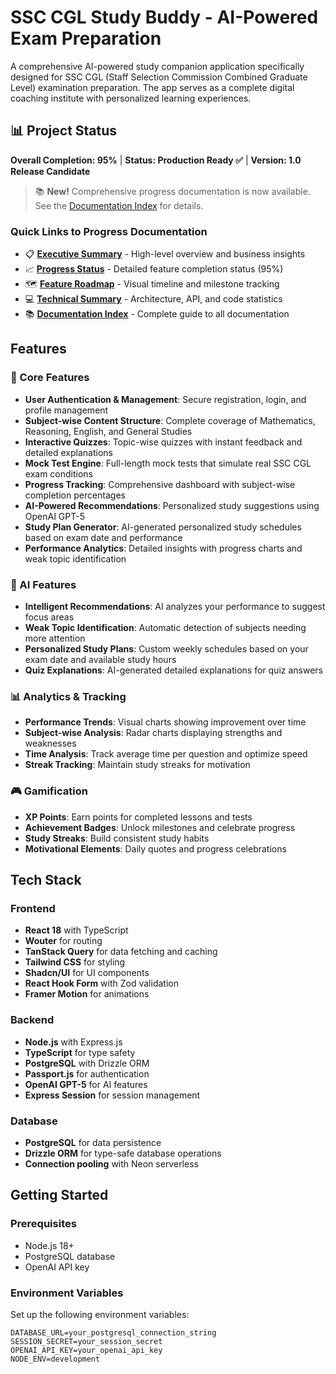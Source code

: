 # SSC CGL Study Buddy - AI-Powered Exam Preparation

A comprehensive AI-powered study companion application specifically designed for SSC CGL (Staff Selection Commission Combined Graduate Level) examination preparation. The app serves as a complete digital coaching institute with personalized learning experiences.

## 📊 Project Status

**Overall Completion: 95%** | **Status: Production Ready ✅** | **Version: 1.0 Release Candidate**

> 📚 **New!** Comprehensive progress documentation is now available. See the [Documentation Index](DOCUMENTATION_INDEX.md) for details.

### Quick Links to Progress Documentation
- 📋 [**Executive Summary**](EXECUTIVE_SUMMARY.md) - High-level overview and business insights
- 📈 [**Progress Status**](PROGRESS_STATUS.md) - Detailed feature completion status (95%)
- 🗺️ [**Feature Roadmap**](FEATURE_ROADMAP.md) - Visual timeline and milestone tracking
- 💻 [**Technical Summary**](TECHNICAL_SUMMARY.md) - Architecture, API, and code statistics
- 📚 [**Documentation Index**](DOCUMENTATION_INDEX.md) - Complete guide to all documentation

## Features

### 🎯 Core Features
- **User Authentication & Management**: Secure registration, login, and profile management
- **Subject-wise Content Structure**: Complete coverage of Mathematics, Reasoning, English, and General Studies
- **Interactive Quizzes**: Topic-wise quizzes with instant feedback and detailed explanations
- **Mock Test Engine**: Full-length mock tests that simulate real SSC CGL exam conditions
- **Progress Tracking**: Comprehensive dashboard with subject-wise completion percentages
- **AI-Powered Recommendations**: Personalized study suggestions using OpenAI GPT-5
- **Study Plan Generator**: AI-generated personalized study schedules based on exam date and performance
- **Performance Analytics**: Detailed insights with progress charts and weak topic identification

### 🤖 AI Features
- **Intelligent Recommendations**: AI analyzes your performance to suggest focus areas
- **Weak Topic Identification**: Automatic detection of subjects needing more attention
- **Personalized Study Plans**: Custom weekly schedules based on your exam date and available study hours
- **Quiz Explanations**: AI-generated detailed explanations for quiz answers

### 📊 Analytics & Tracking
- **Performance Trends**: Visual charts showing improvement over time
- **Subject-wise Analysis**: Radar charts displaying strengths and weaknesses
- **Time Analysis**: Track average time per question and optimize speed
- **Streak Tracking**: Maintain study streaks for motivation

### 🎮 Gamification
- **XP Points**: Earn points for completed lessons and tests
- **Achievement Badges**: Unlock milestones and celebrate progress
- **Study Streaks**: Build consistent study habits
- **Motivational Elements**: Daily quotes and progress celebrations

## Tech Stack

### Frontend
- **React 18** with TypeScript
- **Wouter** for routing
- **TanStack Query** for data fetching and caching
- **Tailwind CSS** for styling
- **Shadcn/UI** for UI components
- **React Hook Form** with Zod validation
- **Framer Motion** for animations

### Backend
- **Node.js** with Express.js
- **TypeScript** for type safety
- **PostgreSQL** with Drizzle ORM
- **Passport.js** for authentication
- **OpenAI GPT-5** for AI features
- **Express Session** for session management

### Database
- **PostgreSQL** for data persistence
- **Drizzle ORM** for type-safe database operations
- **Connection pooling** with Neon serverless

## Getting Started

### Prerequisites
- Node.js 18+ 
- PostgreSQL database
- OpenAI API key

### Environment Variables
Set up the following environment variables:

```env
DATABASE_URL=your_postgresql_connection_string
SESSION_SECRET=your_session_secret
OPENAI_API_KEY=your_openai_api_key
NODE_ENV=development

